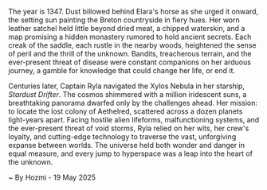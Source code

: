 
The year is 1347.  Dust billowed behind Elara's horse as she urged it onward, the setting sun painting the Breton countryside in fiery hues.  Her worn leather satchel held little beyond dried meat, a chipped waterskin, and a map promising a hidden monastery rumored to hold ancient secrets.  Each creak of the saddle, each rustle in the nearby woods, heightened the sense of peril and the thrill of the unknown.  Bandits, treacherous terrain, and the ever-present threat of disease were constant companions on her arduous journey, a gamble for knowledge that could change her life, or end it.

Centuries later, Captain Ryla navigated the Xylos Nebula in her starship, *Stardust Drifter*.  The cosmos shimmered with a million iridescent suns, a breathtaking panorama dwarfed only by the challenges ahead.  Her mission: to locate the lost colony of Aethelred, scattered across a dozen planets light-years apart.  Facing hostile alien lifeforms, malfunctioning systems, and the ever-present threat of void storms, Ryla relied on her wits, her crew's loyalty, and cutting-edge technology to traverse the vast, unforgiving expanse between worlds.  The universe held both wonder and danger in equal measure, and every jump to hyperspace was a leap into the heart of the unknown.

~ By Hozmi - 19 May 2025
